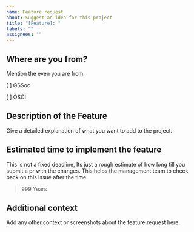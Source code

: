 ```yaml
---
name: Feature request
about: Suggest an idea for this project
title: "[Feature]: "
labels: ""
assignees: ""
---
```


## Where are you from?

Mention the even you are from.

[ ] GSSoc

[ ] OSCI

## Description of the Feature

Give a detailed explanation of what you want to add to the project.

## Estimated time to implement the feature

This is not a fixed deadline, Its just a rough estimate of how long till you submit a pr with the changes. This helps the management team to check back on this issue after the time.

> 999 Years

## Additional context

Add any other context or screenshots about the feature request here.
